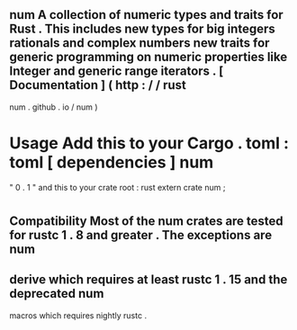#
num
A
collection
of
numeric
types
and
traits
for
Rust
.
This
includes
new
types
for
big
integers
rationals
and
complex
numbers
new
traits
for
generic
programming
on
numeric
properties
like
Integer
and
generic
range
iterators
.
[
Documentation
]
(
http
:
/
/
rust
-
num
.
github
.
io
/
num
)
#
#
Usage
Add
this
to
your
Cargo
.
toml
:
toml
[
dependencies
]
num
=
"
0
.
1
"
and
this
to
your
crate
root
:
rust
extern
crate
num
;
#
#
Compatibility
Most
of
the
num
crates
are
tested
for
rustc
1
.
8
and
greater
.
The
exceptions
are
num
-
derive
which
requires
at
least
rustc
1
.
15
and
the
deprecated
num
-
macros
which
requires
nightly
rustc
.
